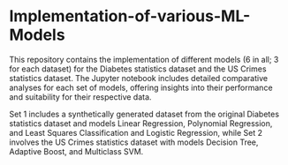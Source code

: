 # Implementation-of-various-ML-Models
This repository contains the implementation of different models (6 in all; 3 for each dataset) for the Diabetes statistics dataset and the US Crimes statistics dataset. The Jupyter notebook includes detailed comparative analyses for each set of models, offering insights into their performance and suitability for their respective data. 

Set 1 includes a synthetically generated dataset from the original Diabetes statistics dataset and models Linear Regression, Polynomial Regression, and Least Squares Classification and Logistic Regression, while Set 2 involves the US Crimes statistics dataset with models Decision Tree, Adaptive Boost, and Multiclass SVM. 
